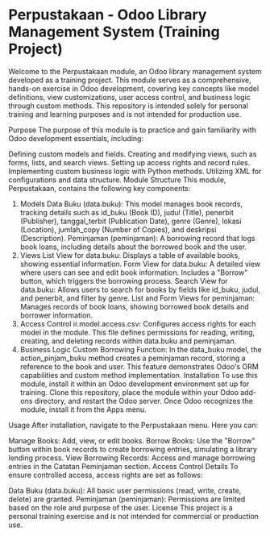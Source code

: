 # Perpustakaan - Odoo Library Management System (Training Project)
Welcome to the Perpustakaan module, an Odoo library management system developed as a training project. This module serves as a comprehensive, hands-on exercise in Odoo development, covering key concepts like model definitions, view customizations, user access control, and business logic through custom methods. This repository is intended solely for personal training and learning purposes and is not intended for production use.

Purpose
The purpose of this module is to practice and gain familiarity with Odoo development essentials, including:

Defining custom models and fields.
Creating and modifying views, such as forms, lists, and search views.
Setting up access rights and record rules.
Implementing custom business logic with Python methods.
Utilizing XML for configurations and data structure.
Module Structure
This module, Perpustakaan, contains the following key components:

1. Models
Data Buku (data.buku): This model manages book records, tracking details such as id_buku (Book ID), judul (Title), penerbit (Publisher), tanggal_terbit (Publication Date), genre (Genre), lokasi (Location), jumlah_copy (Number of Copies), and deskripsi (Description).
Peminjaman (peminjaman): A borrowing record that logs book loans, including details about the borrowed book and the user.
2. Views
List View for data.buku: Displays a table of available books, showing essential information.
Form View for data.buku: A detailed view where users can see and edit book information. Includes a "Borrow" button, which triggers the borrowing process.
Search View for data.buku: Allows users to search for books by fields like id_buku, judul, and penerbit, and filter by genre.
List and Form Views for peminjaman: Manages records of book loans, showing borrowed book details and borrower information.
3. Access Control
ir.model.access.csv: Configures access rights for each model in the module. This file defines permissions for reading, writing, creating, and deleting records within data.buku and peminjaman.
4. Business Logic
Custom Borrowing Function: In the data_buku model, the action_pinjam_buku method creates a peminjaman record, storing a reference to the book and user. This feature demonstrates Odoo's ORM capabilities and custom method implementation.
Installation
To use this module, install it within an Odoo development environment set up for training. Clone this repository, place the module within your Odoo add-ons directory, and restart the Odoo server. Once Odoo recognizes the module, install it from the Apps menu.

Usage
After installation, navigate to the Perpustakaan menu. Here you can:

Manage Books: Add, view, or edit books.
Borrow Books: Use the "Borrow" button within book records to create borrowing entries, simulating a library lending process.
View Borrowing Records: Access and manage borrowing entries in the Catatan Peminjaman section.
Access Control Details
To ensure controlled access, access rights are set as follows:

Data Buku (data.buku): All basic user permissions (read, write, create, delete) are granted.
Peminjaman (peminjaman): Permissions are limited based on the role and purpose of the user.
License
This project is a personal training exercise and is not intended for commercial or production use.

